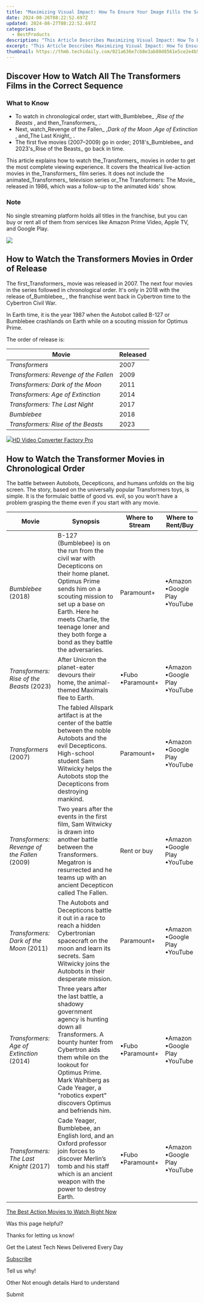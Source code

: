 ```yaml
---
title: "Maximizing Visual Impact: How To Ensure Your Image Fills the Screen on Instagram"
date: 2024-08-26T08:22:52.697Z
updated: 2024-08-27T08:22:52.697Z
categories:
  - BestProducts
description: "This Article Describes Maximizing Visual Impact: How To Ensure Your Image Fills the Screen on Instagram"
excerpt: "This Article Describes Maximizing Visual Impact: How To Ensure Your Image Fills the Screen on Instagram"
thumbnail: https://thmb.techidaily.com/021a636e7cb8e3ab80d8561e5ce2e4b597fd93ffb1b210b719494f43e8dc1394.jpg
---
```


## Discover How to Watch All The Transformers Films in the Correct Sequence
### What to Know

* To watch in chronological order, start with_Bumblebee_ ,_Rise of the Beasts_ , and then_Transformers_ .
* Next, watch_Revenge of the Fallen_ ,_Dark of the Moon_ ,_Age of Extinction_ , and_The Last Knight_ .
* The first five movies (2007–2009) go in order; 2018's_Bumblebee_ and 2023's_Rise of the Beasts_ go back in time.

 This article explains how to watch the_Transformers_ movies in order to get the most complete viewing experience. It covers the theatrical live-action movies in the_Transformers_ film series. It does not include the animated_Transformers_ television series or_The Transformers: The Movie_ released in 1986, which was a follow-up to the animated kids' show.  

### Note

 No single streaming platform holds all titles in the franchise, but you can buy or rent all of them from services like Amazon Prime Video, Apple TV, and Google Play.  

<!-- affiliate ads begin -->
<a href="https://secure.2checkout.com/order/checkout.php?PRODS=3851691&QTY=1&AFFILIATE=108875&CART=1"><img src="http://www.aiseesoft.com/avangate/30p/banner.jpg" border="0"></a>
<!-- affiliate ads end -->
## How to Watch the Transformers Movies in Order of Release

 The first_Transformers_ movie was released in 2007\. The next four movies in the series followed in chronological order. It's only in 2018 with the release of_Bumblebee_ , the franchise went back in Cybertron time to the Cybertron Civil War.

 In Earth time, it is the year 1987 when the Autobot called B-127 or Bumblebee crashlands on Earth while on a scouting mission for Optimus Prime.

 The order of release is:

| Movie                                 | Released |
| ------------------------------------- | -------- |
| _Transformers_                        | 2007     |
| _Transformers: Revenge of the Fallen_ | 2009     |
| _Transformers: Dark of the Moon_      | 2011     |
| _Transformers: Age of Extinction_     | 2014     |
| _Transformers: The Last Night_        | 2017     |
| _Bumblebee_                           | 2018     |
| _Transformers: Rise of the Beasts_    | 2023     |

<!-- affiliate ads begin -->
<a href="https://secure.2checkout.com/order/checkout.php?PRODS=4537546&QTY=1&AFFILIATE=108875&CART=1"><img src="https://secure.avangate.com/images/merchant/4b0a0290ad7df100b77e86839989a75e/products/7_copy_2_2_hdpro.png" border="0">HD Video Converter Factory Pro</a>
<!-- affiliate ads end -->
## How to Watch the Transformer Movies in Chronological Order

 The battle between Autobots, Decepticons, and humans unfolds on the big screen. The story, based on the universally popular Transformers toys, is simple. It is the formulaic battle of good vs. evil, so you won’t have a problem grasping the theme even if you start with any movie.

| **Movie**                                    | **Synopsis**                                                                                                                                                                                                                                                             | **Where to Stream** | Where to Rent/Buy             |
| -------------------------------------------- | ------------------------------------------------------------------------------------------------------------------------------------------------------------------------------------------------------------------------------------------------------------------------ | ------------------- | ----------------------------- |
| _Bumblebee_ (2018)                           | B-127 (Bumblebee) is on the run from the civil war with Decepticons on their home planet. Optimus Prime sends him on a scouting mission to set up a base on Earth. Here he meets Charlie, the teenage loner and they both forge a bond as they battle the adversaries.   | Paramount+          | •Amazon •Google Play •YouTube |
| _Transformers: Rise of the Beasts_ (2023)    | After Unicron the planet-eater devours their home, the animal-themed Maximals flee to Earth.                                                                                                                                                                             | •Fubo •Paramount+   | •Amazon •Google Play •YouTube |
| _Transformers_ (2007)                        | The fabled Allspark artifact is at the center of the battle between the noble Autobots and the evil Decepticons. High-school student Sam Witwicky helps the Autobots stop the Decepticons from destroying mankind.                                                       | Paramount+          | •Amazon •Google Play •YouTube |
| _Transformers: Revenge of the Fallen_ (2009) | Two years after the events in the first film, Sam Witwicky is drawn into another battle between the Transformers. Megatron is resurrected and he teams up with an ancient Decepticon called The Fallen.                                                                  | Rent or buy         | •Amazon •Google Play •YouTube |
| _Transformers: Dark of the Moon_ (2011)      | The Autobots and Decepticons battle it out in a race to reach a hidden Cybertronian spacecraft on the moon and learn its secrets. Sam Witwicky joins the Autobots in their desperate mission.                                                                            | Paramount+          | •Amazon •Google Play •YouTube |
| _Transformers: Age of Extinction_ (2014)     | Three years after the last battle, a shadowy government agency is hunting down all Transformers. A bounty hunter from Cybertron aids them while on the lookout for Optimus Prime. Mark Wahlberg as Cade Yeager, a "robotics expert" discovers Optimus and befriends him. | •Fubo •Paramount+   | •Amazon •Google Play •YouTube |
| _Transformers: The Last Knight_ (2017)       | Cade Yeager, Bumblebee, an English lord, and an Oxford professor join forces to discover Merlin’s tomb and his staff which is an ancient weapon with the power to destroy Earth.                                                                                         | •Fubo •Paramount+   | •Amazon •Google Play •YouTube |

[The Best Action Movies to Watch Right Now](https://www.lifewire.com/best-action-movies-5090082)

Was this page helpful?

Thanks for letting us know!

 Get the Latest Tech News Delivered Every Day

[Subscribe](https://www.lifewire.com/#)

Tell us why!

 Other  Not enough details  Hard to understand

 Submit

<ins class="adsbygoogle"
     style="display:block"
     data-ad-format="autorelaxed"
     data-ad-client="ca-pub-7571918770474297"
     data-ad-slot="1223367746"></ins>



<ins class="adsbygoogle"
     style="display:block"
     data-ad-client="ca-pub-7571918770474297"
     data-ad-slot="8358498916"
     data-ad-format="auto"
     data-full-width-responsive="true"></ins>


